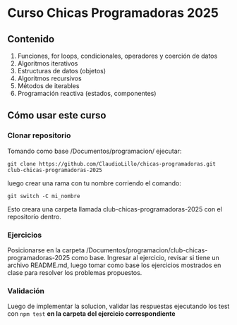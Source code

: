 # Curso Chicas Programadoras 2025

## Contenido

1. Funciones, for loops, condicionales, operadores y coerción de datos
2. Algoritmos iterativos
3. Estructuras de datos (objetos)
4. Algoritmos recursivos
5. Métodos de iterables
6. Programación reactiva (estados, componentes)

## Cómo usar este curso

### Clonar repositorio
Tomando como base /Documentos/programacion/ ejecutar:

```
git clone https://github.com/ClaudioLillo/chicas-programadoras.git club-chicas-programadoras-2025
```

luego crear una rama con tu nombre corriendo el comando:
```
git switch -C mi_nombre
```

Esto creara una carpeta llamada club-chicas-programadoras-2025 con el repositorio dentro.

### Ejercicios
Posicionarse en la carpeta /Documentos/programacion/club-chicas-programadoras-2025 como base.
Ingresar al ejercicio, revisar si tiene un archivo README.md, luego tomar como base los ejercicios mostrados en clase para resolver los problemas propuestos.

### Validación
Luego de implementar la solucion, validar las respuestas ejecutando los test con `npm test` **en la carpeta del ejercicio correspondiente**
